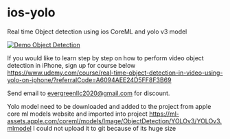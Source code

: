# ios-yolo

Real time Object detection using ios CoreML and yolo v3 model

[![Demo Object Detection](https://evergreenllc2020.github.io/img/yolooiosgif.gif)](https://youtu.be/6z2N35cOTmc)

If you would like to learn step by step on how to perform video object detection in iPhone, sign up for course below
https://www.udemy.com/course/real-time-object-detection-in-video-using-yolo-on-iphone/?referralCode=A6094AEE24D5FF8F3B69

Send email to evergreenllc2020@gmail.com for discount.

Yolo model need to be downloaded and added to the project from apple core ml models website and imported into project
https://ml-assets.apple.com/coreml/models/Image/ObjectDetection/YOLOv3/YOLOv3.mlmodel
I could not upload it to git because of its huge size

